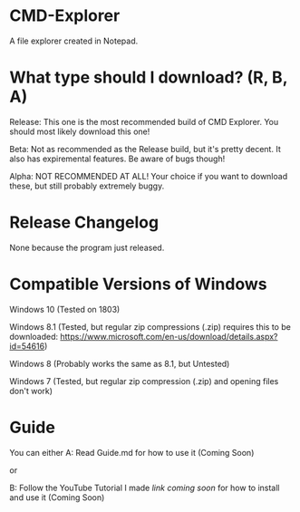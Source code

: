 # CMD-Explorer
A file explorer created in Notepad.

# What type should I download? (R, B, A)
Release: This one is the most recommended build of CMD Explorer. You should most likely download this one!

Beta: Not as recommended as the Release build, but it's pretty decent. It also has expiremental features. Be aware of bugs though!

Alpha: NOT RECOMMENDED AT ALL! Your choice if you want to download these, but still probably extremely buggy.

# Release Changelog
None because the program just released.

# Compatible Versions of Windows
Windows 10 (Tested on 1803)

Windows 8.1 (Tested, but regular zip compressions (.zip) requires this to be downloaded: https://www.microsoft.com/en-us/download/details.aspx?id=54616)

Windows 8 (Probably works the same as 8.1, but Untested)

Windows 7 (Tested, but regular zip compression (.zip) and opening files don't work)

# Guide
You can either
A: Read Guide.md for how to use it (Coming Soon)

or

B: Follow the YouTube Tutorial I made *link coming soon* for how to install and use it (Coming Soon)
